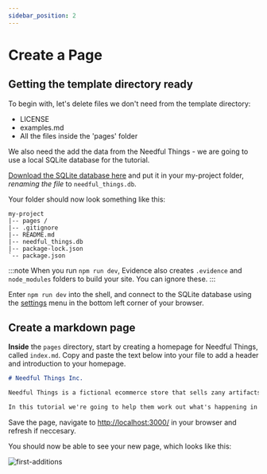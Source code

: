 ```yaml
---
sidebar_position: 2
---
```

# Create a Page

## Getting the template directory ready
To begin with, let's delete files we don't need from the template directory:

- LICENSE
- examples.md
- All the files inside the 'pages' folder

We also need the add the data from the Needful Things - we are going to use a local SQLite database for the tutorial. 

[Download the SQLite database here](/needful_things.db) and put it in your my-project folder, *renaming the file* to `needful_things.db`.

Your folder should now look something like this:

```
my-project
|-- pages /
|-- .gitignore
|-- README.md
|-- needful_things.db
|-- package-lock.json
`-- package.json
```
:::note
When you run `npm run dev`, Evidence also creates `.evidence` and `node_modules` folders to build your site. You can ignore these.
:::

Enter `npm run dev` into the shell, and connect to the SQLite database using the [settings](http://localhost:3000/settings) menu in the bottom left corner of your browser.

## Create a markdown page


**Inside** the `pages` directory, start by creating a homepage for Needful Things, called `index.md`. Copy and paste the text below into your file to add a header and introduction to your homepage.

```markdown title="pages/index.md"
# Needful Things Inc.

Needful Things is a fictional ecommerce store that sells zany artifacts online.

In this tutorial we're going to help them work out what's happening in their business.

```

Save the page, navigate to [http://localhost:3000/](http://localhost:3000/) in your browser and refresh if neccesary.

You should now be able to see your new page, which looks like this:

<div style={{textAlign: 'center'}}>

![first-additions](/img/tutorial-img/needful-things-first-page-success.png)

</div>